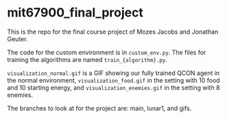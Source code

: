 # mit67900_final_project

This is the repo for the final course project of Mozes Jacobs and Jonathan Geuter.

The code for the custom environment is in `custom_env.py`.
The files for training the algorithms are named `train_{algorithm}.py`.

`visualization_normal.gif` is a GIF showing our fully trained QCON agent in the normal environment, `visualization_food.gif` in the setting with 10 food and 10 starting energy, and `visualization_enemies.gif` in the setting with 8 enemies.

The branches to look at for the project are: main, lunar1, and gifs.
